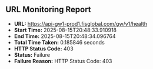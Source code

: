 ## URL Monitoring Report

- **URL:** https://api-gw1-prod1.fisglobal.com/gw/v1/health
- **Start Time:** 2025-08-15T20:48:33.910918
- **End Time:** 2025-08-15T20:48:34.096764
- **Total Time Taken:** 0.185846 seconds
- **HTTP Status Code:** 403
- **Status:** Failure
- **Failure Reason:** HTTP Status Code: 403
